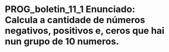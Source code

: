 # PROG_boletin_11_1 Enunciado: Calcula a cantidade de números negativos, positivos e, ceros  que hai nun grupo de 10 numeros.
